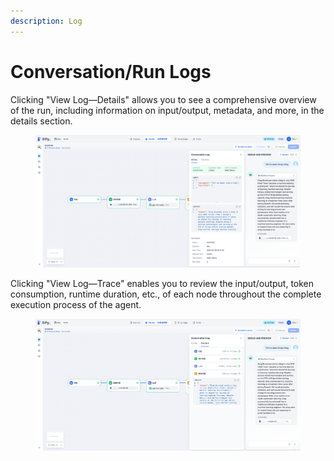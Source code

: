 ```yaml
---
description: Log
---
```


# Conversation/Run Logs

Clicking "View Log—Details" allows you to see a comprehensive overview of the run, including information on input/output, metadata, and more, in the details section.

<figure><img src="/en/.gitbook/assets/guides/workflow/debug_and_preview/log/output (8).png" alt=""><figcaption></figcaption></figure>

Clicking "View Log—Trace" enables you to review the input/output, token consumption, runtime duration, etc., of each node throughout the complete execution process of the agent.

<figure><img src="/en/.gitbook/assets/guides/workflow/debug_and_preview/log/output (1) (6).png" alt=""><figcaption></figcaption></figure>
